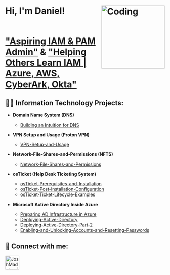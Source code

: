 <h1>Hi, I'm Daniel! 
  
<img align="right" alt="Coding" width="200" src="https://imgur.com/ZUjNfA9.png">

  
<br/><a href="https://github.com/dannydough">"Aspiring IAM & PAM Admin"</a> & <a href="https://www.linkedin.com/in/daniel-k-728b871b2/">"Helping Others Learn IAM | Azure, AWS, CyberArk, Okta"</a>

<h2>👨‍💻 Information Technology Projects:</h2>


- <b>Domain Name System (DNS)</b>
  - [Building an Intuition for DNS](https://github.com/Dannydough/Building-an-Intuition-for-DNS)
 
-  <b>VPN Setup and Usage (Proton VPN)</b>
    - [VPN-Setup-and-Usage](https://github.com/Dannydough/VPN-Setup-and-Usage)
 
- <b>Network-File-Shares-and-Permissions (NFTS)</b>
  - [Network-File-Shares-and-Permissions](https://github.com/Dannydough/Network-File-Shares-and-Permissions)
 

- <b>osTicket (Help Desk Ticketing System)</b>
  - [osTicket-Prerequisites-and-Installation](https://github.com/Dannydough/osTicket-Prerequisites-and-Installation)
  - [osTicket-Post-Installation-Configuration](https://github.com/Dannydough/osTicket-Post-Installation-Configuration)
  - [osTicket-Ticket-Lifecycle-Examples](https://github.com/Dannydough/osTicket-Ticket-Lifecycle-Examples)

- <b>Microsoft Active Directory Inside Azure</b>
  - [Preparing AD Infrastructure in Azure](https://github.com/Dannydough/Preparing-AD-Infrastructure-in-Azure)
  - [Deploying-Active-Directory](https://github.com/Dannydough/Deploying-Active-Directory)
  - [Deploying-Active-Directory-Part-2](https://github.com/Dannydough/Deploying-Active-Directory-Part-2)
  - [Enabling-and-Unlocking-Accounts-and-Resetting-Passwords](https://github.com/Dannydough/Enabling-and-Unlocking-Accounts-and-Resetting-Passwords)

   
<h2> 🤳 Connect with me:</h2>

[<img align="left" alt="JoshMadakor | LinkedIn" width="44px" src="https://cdn.jsdelivr.net/npm/simple-icons@v3/icons/linkedin.svg" />][linkedin]

[linkedin]: https://linkedin.com/in/daniel-k-728b871b2
